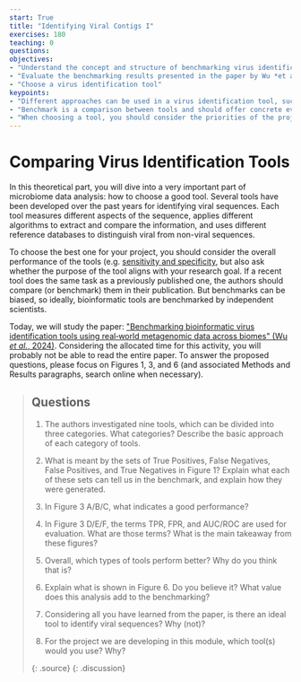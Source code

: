 ```yaml
---
start: True
title: "Identifying Viral Contigs I"
exercises: 180
teaching: 0
questions:
objectives:
- "Understand the concept and structure of benchmarking virus identification tools"
- "Evaluate the benchmarking results presented in the paper by Wu *et al*"
- "Choose a virus identification tool"
keypoints:
- "Different approaches can be used in a virus identification tool, such as reference-based and machine learning"
- "Benchmark is a comparison between tools and should offer concrete evidence of performance, such as number of TP, FN, FP and TN"
- "When choosing a tool, you should consider the priorities of the project. E. g. you need to identify as many viruses as possible and FP are not critical, so a tool with high recall is ideal"
---
```


# Comparing Virus Identification Tools

In this theoretical part, you will dive into a very important part of microbiome data analysis: how to choose a good tool. Several tools have been developed over the past years for identifying viral sequences. Each tool measures different aspects of the sequence, applies different algorithms to extract and compare the information, and uses different reference databases to distinguish viral from non-viral sequences.

To choose the best one for your project, you should consider the overall performance of the tools (e.g. [sensitivity and specificity](https://en.wikipedia.org/wiki/Sensitivity_and_specificity), but also ask whether the purpose of the tool aligns with your research goal. If a recent tool does the same task as a previously published one, the authors should compare (or benchmark) them in their publication. But benchmarks can be biased, so ideally, bioinformatic tools are benchmarked by independent scientists. 

Today, we will study the paper: ["Benchmarking bioinformatic virus identification tools using real‐world metagenomic data across biomes" (Wu *et al.*, 2024)](https://genomebiology.biomedcentral.com/articles/10.1186/s13059-024-03236-4). Considering the allocated time for this activity, you will probably not be able to read the entire paper. To answer the proposed questions, please focus on Figures 1, 3, and 6 (and associated Methods and Results paragraphs, search online when necessary).

> ## Questions
>
> 1. The authors investigated nine tools, which can be divided into three categories.
> What categories? Describe the basic approach of each category of tools.
> 
> 2. What is meant by the sets of True Positives, False Negatives, False Positives, and True Negatives in Figure 1? 
> Explain what each of these sets can tell us in the benchmark, and explain how they were generated. 
> 
> 3. In Figure 3 A/B/C, what indicates a good performance? 
>   
> 4. In Figure 3 D/E/F, the terms TPR, FPR, and AUC/ROC are used for evaluation.
> What are those terms? What is the main takeaway from these figures? 
> 
> 5. Overall, which types of tools perform better? Why do you think that is?
> 
> 6. Explain what is shown in Figure 6. Do you believe it? What value does this analysis add to the benchmarking?
> 
> 7. Considering all you have learned from the paper, is there an ideal tool to identify viral sequences? Why (not)?
> 
> 8. For the project we are developing in this module, which tool(s) would you use? Why?
> 
> {: .source}
{: .discussion}
